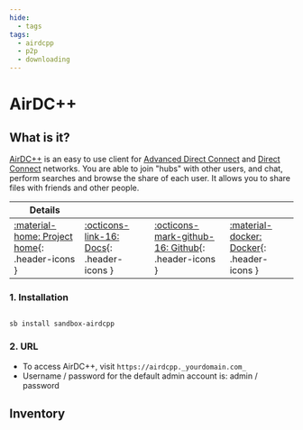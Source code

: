 ```yaml
---
hide:
  - tags
tags:
  - airdcpp
  - p2p
  - downloading
---
```


# AirDC++

## What is it?

[AirDC++](https://www.airdcpp.net/) is an easy to use client for [Advanced Direct Connect](http://en.wikipedia.org/wiki/Advanced_Direct_Connect) and [Direct Connect](http://en.wikipedia.org/wiki/Direct_Connect_(file_sharing)) networks. You are able to join "hubs" with other users, and chat, perform searches and browse the share of each user. It allows you to share files with friends and other people.

| Details     |             |             |             |
|-------------|-------------|-------------|-------------|
| [:material-home: Project home](https://www.airdcpp.net/){: .header-icons } | [:octicons-link-16: Docs](https://airdcpp-web.github.io/docs/){: .header-icons } | [:octicons-mark-github-16: Github](https://github.com/gangefors/docker-airdcpp-webclient){: .header-icons } | [:material-docker: Docker](https://hub.docker.com/r/gangefors/airdcpp-webclient/){: .header-icons }|

### 1. Installation

``` shell

sb install sandbox-airdcpp

```

### 2. URL

- To access AirDC++, visit `https://airdcpp._yourdomain.com_`
- Username / password for the default admin account is: admin / password

## Inventory
<!-- BEGIN SALTBOX MANAGED VARIABLES SECTION -->
<!-- END SALTBOX MANAGED VARIABLES SECTION -->
